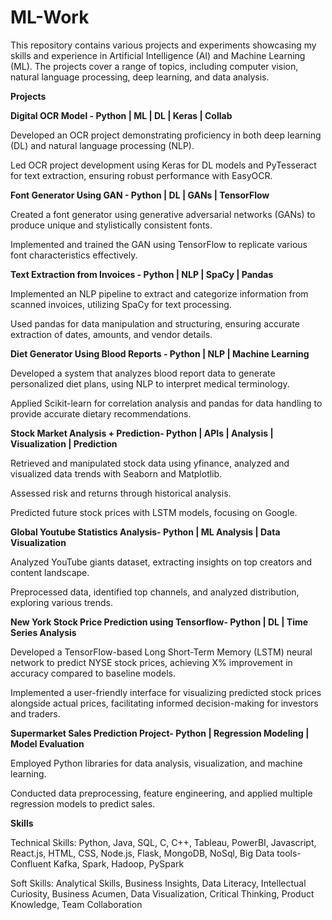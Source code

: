 # ML-Work
This repository contains various projects and experiments showcasing my skills and experience in Artificial Intelligence (AI) and Machine Learning (ML). The projects cover a range of topics, including computer vision, natural language processing, deep learning, and data analysis.

**Projects**

**Digital OCR Model - Python | ML | DL | Keras | Collab**

Developed an OCR project demonstrating proficiency in both deep learning (DL) and natural language processing (NLP).

Led OCR project development using Keras for DL models and PyTesseract for text extraction, ensuring robust performance with EasyOCR.

**Font Generator Using GAN - Python | DL | GANs | TensorFlow**

Created a font generator using generative adversarial networks (GANs) to produce unique and stylistically consistent fonts.

Implemented and trained the GAN using TensorFlow to replicate various font characteristics effectively.

**Text Extraction from Invoices - Python | NLP | SpaCy | Pandas**

Implemented an NLP pipeline to extract and categorize information from scanned invoices, utilizing SpaCy for text processing.

Used pandas for data manipulation and structuring, ensuring accurate extraction of dates, amounts, and vendor details.

**Diet Generator Using Blood Reports - Python | NLP | Machine Learning**

Developed a system that analyzes blood report data to generate personalized diet plans, using NLP to interpret medical terminology.

Applied Scikit-learn for correlation analysis and pandas for data handling to provide accurate dietary recommendations.

**Stock Market Analysis + Prediction- Python | APIs | Analysis | Visualization | Prediction**

Retrieved and manipulated stock data using yfinance, analyzed and visualized data trends with Seaborn and Matplotlib.

Assessed risk and returns through historical analysis.

Predicted future stock prices with LSTM models, focusing on Google.

**Global Youtube Statistics Analysis- Python | ML Analysis | Data Visualization**

Analyzed YouTube giants dataset, extracting insights on top creators and content landscape.

Preprocessed data, identified top channels, and analyzed distribution, exploring various trends.

**New York Stock Price Prediction using Tensorflow- Python | DL | Time Series Analysis**

Developed a TensorFlow-based Long Short-Term Memory (LSTM) neural network to predict NYSE stock prices, achieving X% improvement in accuracy compared to baseline models.

Implemented a user-friendly interface for visualizing predicted stock prices alongside actual prices, facilitating informed decision-making for investors and traders.

**Supermarket Sales Prediction Project- Python | Regression Modeling | Model Evaluation**

Employed Python libraries for data analysis, visualization, and machine learning.

Conducted data preprocessing, feature engineering, and applied multiple regression models to predict sales.

**Skills**

Technical Skills: Python, Java, SQL, C, C++, Tableau, PowerBI, Javascript, React.js, HTML, CSS, Node.js, Flask, MongoDB, NoSql, Big Data tools-Confluent Kafka, Spark, Hadoop, PySpark

Soft Skills: Analytical Skills, Business Insights, Data Literacy, Intellectual Curiosity, Business Acumen, Data Visualization, Critical Thinking, Product Knowledge, Team Collaboration
